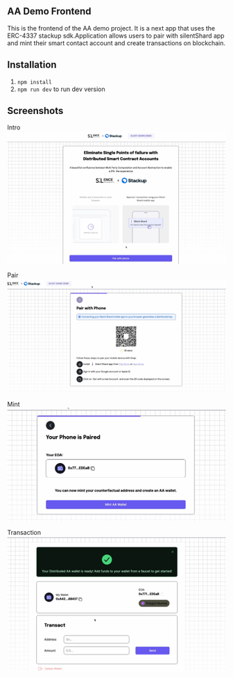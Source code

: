 ## AA Demo Frontend
This is the frontend of the AA demo project. It is a next app that uses the ERC-4337 stackup sdk.Application allows users to pair with silentShard app and mint their smart contact account and create transactions on blockchain.

## Installation
1. `npm install`
2. `npm run dev` to run dev version

## Screenshots
Intro 
![Intro](./public/intropage.png)

Pair 
![Pair](./public/pair2.png)

Mint
![mint](./public/mint.png)

Transaction 
![Homescreen](./public/transaction.png)